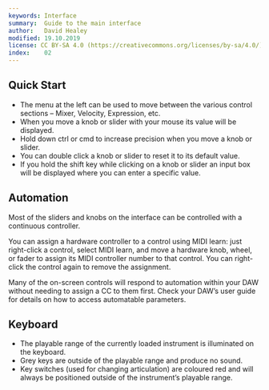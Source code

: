 ```yaml
---
keywords: Interface
summary:  Guide to the main interface
author:   David Healey
modified: 19.10.2019
license: CC BY-SA 4.0 (https://creativecommons.org/licenses/by-sa/4.0/)
index:    02
---
```


## Quick Start

- The menu at the left can be used to move between the various control sections – Mixer, Velocity, Expression, etc.
- When you move a knob or slider with your mouse its value will be displayed.
- Hold down ctrl or cmd to increase precision when you move a knob or slider.
- You can double click a knob or slider to reset it to its default value.
- If you hold the shift key while clicking on a knob or slider an input box will be displayed where you can enter a specific value.

## Automation

Most of the sliders and knobs on the interface can be controlled with a continuous controller.

You can assign a hardware controller to a control using MIDI learn: just right-click a control, select MIDI learn, and move a hardware knob, wheel, or fader to assign its MIDI controller number to that control. You can right-click the control again to remove the assignment.

Many of the on-screen controls will respond to automation within your DAW without needing to assign a CC to them first. Check your DAW’s user guide for details on how to access automatable parameters.

## Keyboard
- The playable range of the currently loaded instrument is illuminated on the keyboard.
- Grey keys are outside of the playable range and produce no sound.
- Key switches (used for changing articulation) are coloured red and will always be positioned outside of the instrument’s playable range.